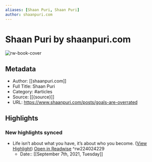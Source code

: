 ```yaml
---
aliases: [Shaan Puri, Shaan Puri]
author: shaanpuri.com
---
```

# Shaan Puri by shaanpuri.com

![rw-book-cover](https://readwise-assets.s3.amazonaws.com/static/images/article2.74d541386bbf.png)

## Metadata
- Author: [[shaanpuri.com]]
- Full Title: Shaan Puri
- Category: #articles
- Source: [[{source}]]
- URL: https://www.shaanpuri.com/posts/goals-are-overrated

## Highlights
### New highlights synced
- Life isn’t about what you have, it’s about who you become. ([View Highlight](https://instapaper.com/read/1375259929/17392005)) [Open in Readwise](https://readwise.io/open/224024229) ^rw224024229
    - Date:: [[September 7th, 2021, Tuesday]]
